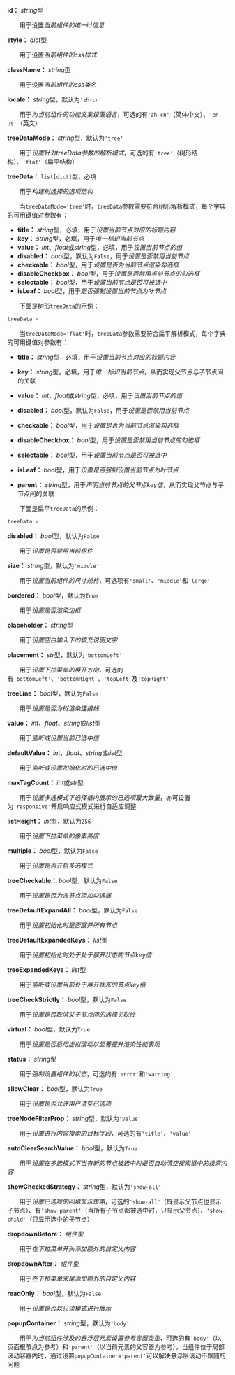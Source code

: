 **id：** *string*型

　　用于设置*当前组件的唯一id信息*

**style：** *dict*型

　　用于设置*当前组件的css样式*

**className：** *string*型

　　用于设置*当前组件的css类名*

**locale：** *string*型，默认为`'zh-cn'`

　　用于*为当前组件的功能文案设置语言*，可选的有`'zh-cn'`（简体中文）、`'en-us'`（英文）

**treeDataMode：** *string*型，默认为`'tree'`

　　用于*设置针对treeData参数的解析模式*，可选的有`'tree'`（树形结构）、`'flat'`（扁平结构）

**treeData：** `list[dict]`型，必填

　　用于*构建树选择的选项结构*

　　当`treeDataMode='tree'`时，`treeData`参数需要符合树形解析模式，每个字典的可用键值对参数有：

- **title：** *string*型，必填，用于*设置当前节点对应的标题内容*
- **key：** *string*型，必填，用于*唯一标识当前节点*
- **value：** *int*、*float*或*string*型，必填，用于*设置当前节点的值*
- **disabled：** *bool*型，默认为`False`，用于*设置是否禁用当前节点*
- **checkable：** *bool*型，用于*设置是否为当前节点渲染勾选框*
- **disableCheckbox：** *bool*型，用于*设置是否禁用当前节点的勾选框*
- **selectable：** *bool*型，用于*设置当前节点是否可被选中*
- **isLeaf：** *bool*型，用于*是否强制设置当前节点为叶节点*

　　下面是树形`treeData`的示例：

```python
treeData = 
```

　　当`treeDataMode='flat'`时，`treeData`参数需要符合扁平解析模式，每个字典的可用键值对参数有：

- **title：** *string*型，必填，用于*设置当前节点对应的标题内容*
- **key：** *string*型，必填，用于*唯一标识当前节点*，从而实现父节点与子节点间的关联

- **value：** *int*、*float*或*string*型，必填，用于*设置当前节点的值*
- **disabled：** *bool*型，默认为`False`，用于*设置是否禁用当前节点*
- **checkable：** *bool*型，用于*设置是否为当前节点渲染勾选框*
- **disableCheckbox：** *bool*型，用于*设置是否禁用当前节点的勾选框*
- **selectable：** *bool*型，用于*设置当前节点是否可被选中*
- **isLeaf：** *bool*型，用于*设置是否强制设置当前节点为叶节点*
- **parent：** *string*型，用于*声明当前节点的父节点key值*，从而实现父节点与子节点间的关联

　　下面是扁平`treeData`的示例：

```python
treeData = 
```

**disabled：** *bool*型，默认为`False`

　　用于*设置是否禁用当前组件*

**size：** *string*型，默认为`'middle'`

　　用于*设置当前组件的尺寸规格*，可选项有`'small'`、`'middle'`和`'large'`

**bordered：** *bool*型，默认为`True`

　　用于*设置是否渲染边框*

**placeholder：** *string*型

　　用于*设置空白输入下的填充说明文字*

**placement：** *str*型，默认为`'bottomLeft'`

　　用于*设置下拉菜单的展开方向*，可选的有`'bottomLeft'`、`'bottomRight'`、`'topLeft'`及`'topRight'`

**treeLine：** *bool*型，默认为`False`

　　用于*设置是否为树渲染连接线*

**value：** *int*、*float*、*string*或*list*型

　　用于*监听或设置当前已选中值*

**defaultValue：** *int*、*float*、*string*或*list*型

　　用于*监听或设置初始化时的已选中值*

**maxTagCount：** *int*或*str*型

　　用于*设置多选模式下选择框内展示的已选项最大数量*，亦可设置为`'responsive'`开启响应式模式进行自适应调整

**listHeight：** *int*型，默认为`256`

　　用于*设置下拉菜单的像素高度*

**multiple：** *bool*型，默认为`False`

　　用于*设置是否开启多选模式*

**treeCheckable：** *bool*型，默认为`False`

　　用于*设置是否为各节点添加勾选框*

**treeDefaultExpandAll：** *bool*型，默认为`False`

　　用于*设置初始化时是否展开所有节点*

**treeDefaultExpandedKeys：** *list*型

　　用于*设置初始化时处于处于展开状态的节点key值*

**treeExpandedKeys：** *list*型

　　用于*监听或设置当前处于展开状态的节点key值*

**treeCheckStrictly：** *bool*型，默认为`False`

　　用于*设置是否取消父子节点间的选择关联性*

**virtual：** *bool*型，默认为`True`

　　用于*设置是否启用虚拟滚动以显著提升渲染性能表现*

**status：** *string*型

　　用于*强制设置组件的状态*，可选的有`'error'`和`'warning'`

**allowClear：** *bool*型，默认为`True`

　　用于*设置是否允许用户清空已选项*

**treeNodeFilterProp：** *string*型，默认为`'value'`

　　用于*设置进行内容搜索的目标字段*，可选的有`'title'`、`'value'`

**autoClearSearchValue：** *bool*型，默认为`True`

　　用于*设置在多选模式下当有新的节点被选中时是否自动清空搜索框中的搜索内容*

**showCheckedStrategy：** *string*型，默认为`'show-all'`

　　用于*设置已选项的回填显示策略*，可选的`'show-all'`（既显示父节点也显示子节点）、有`'show-parent'`（当所有子节点都被选中时，只显示父节点）、`'show-child'`（只显示选中的子节点）

**dropdownBefore：** *组件型*

　　用于*在下拉菜单开头添加额外的自定义内容*

**dropdownAfter：** *组件型*

　　用于*在下拉菜单末尾添加额外的自定义内容*

**readOnly：** *bool*型，默认为`False`

　　用于*设置是否以只读模式进行展示*

**popupContainer：** *string*型，默认为`'body'`

　　用于*为当前组件涉及的悬浮层元素设置参考容器类型*，可选的有`'body'`（以页面根节点为参考）和`'parent'`（以当前元素的父容器为参考），当组件位于局部滚动容器内时，通过设置`popupContainer='parent'`可以解决悬浮层滚动不跟随的问题